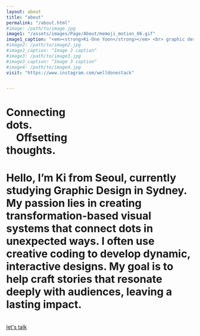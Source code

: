 ```yaml
---
layout: about
title: "about"
permalink: "/about.html"
#image: /path/to/image.jpg
image1: "/assets/images/Page/About/memoji_motion_06.gif"
image1_caption: "<em><strong>Ki-One Yoon</strong></em> <br> graphic designer"
#image2: /path/to/image2.jpg
#image2_caption: "Image 2 caption"
#image3: /path/to/image3.jpg
#image3_caption: "Image 3 caption"
#image4: /path/to/image4.jpg
visit: "https://www.instagram.com/welldonestack"


---
```


<h1 class="display-1 font-weight-normal">
                    Connecting<br>dots.<br>&nbsp;&nbsp;&nbsp;&nbsp;Offsetting<br>thoughts.
                </h1>

<h1 class="caption-text">
Hello, I’m Ki from Seoul, currently studying Graphic Design in Sydney. My passion lies in creating transformation-based visual systems that connect dots in unexpected ways. I often use creative coding to develop dynamic, interactive designs. My goal is to help craft stories that resonate deeply with audiences, leaving a lasting impact.</h1>

<br>
<!-- <a class="btn btn-trans" href="https://github.com/wowthemesnet/template-pintereso-bootstrap-jekyll/archive/master.zip"><i class="fa fa-download"></i> resume</a>  -->
<a class="btn btn-trans" href="{{site.baseurl}}/contact.html"> let's talk</a> 
